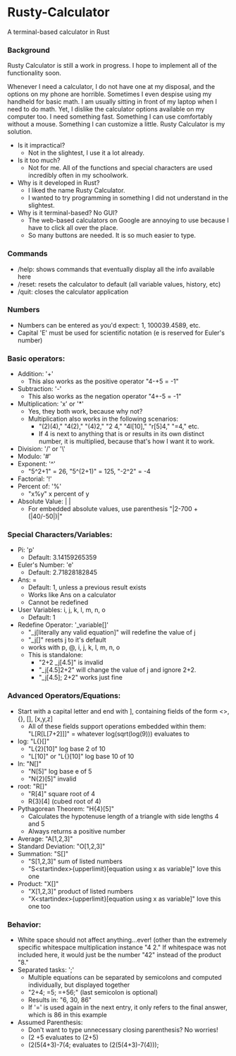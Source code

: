 # Rusty-Calculator
A terminal-based calculator in Rust

### Background
Rusty Calculator is still a work in progress. I hope to implement all of the functionality soon.

Whenever I need a calculator, I do not have one at my disposal, and the options on my phone are horrible. Sometimes I even despise using my handheld for basic math. I am usually sitting in front of my laptop when I need to do math. Yet, I dislike the calculator options available on my computer too. I need something fast. Something I can use comfortably without a mouse. Something I can customize a little. Rusty Calculator is my solution. 

* Is it impractical?
  	* Not in the slightest, I use it a lot already. 
* Is it too much?
	* Not for me. All of the functions and special characters are used incredibly often in my schoolwork.
* Why is it developed in Rust?
	* I liked the name Rusty Calculator.
	* I wanted to try programming in something I did not understand in the slightest.
* Why is it terminal-based? No GUI?
  	* The web-based calculators on Google are annoying to use because I have to click all over the place.
  	* So many buttons are needed. It is so much easier to type.   
### Commands
* /help: shows commands that eventually display all the info available here
* /reset: resets the calculator to default (all variable values, history, etc)
* /quit: closes the calculator application

### Numbers
* Numbers can be entered as you'd expect: 1, 100039.4589, etc.
* Capital 'E' must be used for scientific notation (e is reserved for Euler's number)

### Basic operators:
* Addition: '+'
	* This also works as the positive operator "4-+5 = -1"
* Subtraction: '-'
	* This also works as the negation operator "4+-5 = -1"
* Multiplication: 'x' or '*' 
	* Yes, they both work, because why not?
 	* Multiplication also works in the following scenarios:
  		* "(2)(4)," "4(2)," "(4)2," "2 4," "4l[10]," "r[5]4," "=4," etc.
		* If 4 is next to anything that is or results in its own distinct number, it is multiplied, because that's how I want it to work.
* Division: '/' or '\\' 
* Modulo: '#'
* Exponent: '^'
	* "5^2+1" = 26, "5^(2+1)" = 125, "-2^2" = -4
* Factorial: '!'
* Percent of: '%'	
	* "x%y" x percent of y
* Absolute Value: | |
	* For embedded absolute values, use parenthesis "|2-700 + (|40/-50|)|"
  
### Special Characters/Variables:
* Pi: 'p'
	* Default: 3.14159265359
* Euler's Number: 'e'
	* Default: 2.71828182845
* Ans: =
 	* Default: 1, unless a previous result exists
	* Works like Ans on a calculator
	* Cannot be redefined
* User Variables: i, j, k, l, m, n, o
	* Default: 1
* Redefine Operator: '_variable[]'
	* "_j[literally any valid equation]" will redefine the value of j
	* "_j[]" resets j to it's default
	* works with p, @, i, j, k, l, m, n, o 
 	* This is standalone:
		* "2+2 _j[4.5]" is invalid
		* "_j[4.5]2+2" will change the value of j and ignore 2+2.
		* "_j[4.5]; 2+2" works just fine

### Advanced Operators/Equations: 
* Start with a capital letter and end with ], containing fields of the form <>, {}, [], [x,y,z]
	* All of these fields support operations embedded within them: "L[R[L[7+2]]]" = whatever log(sqrt(log(9))) evaluates to		
* log: "L{}[]"
	* "L{2}[10]" log base 2 of 10
	* "L[10]" or "L{}[10]" log base 10 of 10
* ln: "N[]"
	* "N[5]" log base e of 5
	* "N{2}[5]" invalid
* root:	"R[]"
	* "R[4]" square root of 4
	* R{3}[4]		(cubed root of 4)
* Pythagorean Theorem: "H{4}[5]"
	* Calculates the hypotenuse length of a triangle with side lengths 4 and 5
 	* Always returns a positive number											
* Average: "A[1,2,3]"
* Standard Deviation: "O[1,2,3]"
* Summation: "S[]"
	* "S[1,2,3]" sum of listed numbers
	* "S&lt;startindex&gt;{upperlimit}[equation using x as variable]" love this one
* Product: "X[]"
	* "X[1,2,3]" product of listed numbers
	* "X&lt;startindex&gt;{upperlimit}[equation using x as variable]" love this one too
 
### Behavior:
* White space should not affect anything...ever! (other than the extremely specific whitespace multiplication instance "4 2." If whitespace was not included here, it would just be the number "42" instead of the product "8." 
* Separated tasks: ';'
	* Multiple equations can be separated by semicolons and computed individually, but displayed together
	* "2+4; =5; =+56;" (last semicolon is optional)
	* Results in: "6, 30, 86"
	* If '=' is used again in the next entry, it only refers to the final answer, which is 86 in this example
* Assumed Parenthesis:
	* Don't want to type unnecessary closing parenthesis? No worries!
	* (2 +5 evaluates to (2+5)
	* (2(5(4+3)-7(4; evaluates to (2(5(4+3)-7(4)));